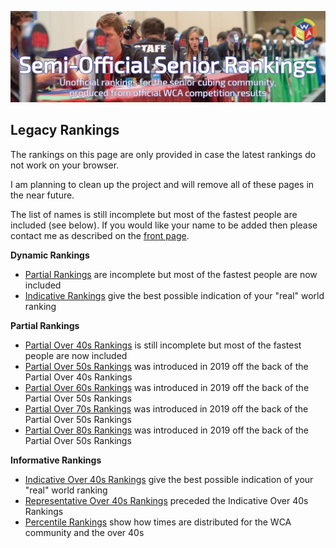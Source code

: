 ![alt text](img/logo.jpg "logo")
## Legacy Rankings

The rankings on this page are only provided in case the latest rankings do not work on your browser.

I am planning to clean up the project and will remove all of these pages in the near future.

The list of names is still incomplete but most of the fastest people are included (see below). If you would like your name to be added then please contact me as described on the [front page](README.md).


**Dynamic Rankings**

* [Partial Rankings](Partial_Rankings.html) are incomplete but most of the fastest people are now included
* [Indicative Rankings](Indicative_Rankings.html) give the best possible indication of your "real" world ranking

**Partial Rankings**

* [Partial Over 40s Rankings](Partial_Rankings_40.html) is still incomplete but most of the fastest people are now included
* [Partial Over 50s Rankings](Partial_Rankings_50.html) was introduced in 2019 off the back of the Partial Over 40s Rankings
* [Partial Over 60s Rankings](Partial_Rankings_60.html) was introduced in 2019 off the back of the Partial Over 50s Rankings
* [Partial Over 70s Rankings](Partial_Rankings_70.html) was introduced in 2019 off the back of the Partial Over 50s Rankings
* [Partial Over 80s Rankings](Partial_Rankings_80.html) was introduced in 2019 off the back of the Partial Over 50s Rankings

**Informative Rankings**

* [Indicative Over 40s Rankings](Indicative_Rankings_40.html) give the best possible indication of your "real" world ranking
* [Representative Over 40s Rankings](Representative_Rankings_40.html) preceded the Indicative Over 40s Rankings
* [Percentile Rankings](Percentile_Rankings.html) show how times are distributed for the WCA community and the over 40s

